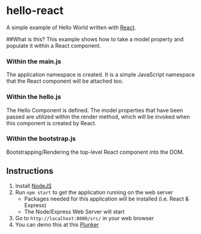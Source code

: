 # hello-react
A simple example of Hello World written with [React](https://facebook.github.io/react/index.html).

##What is this?
This example shows how to take a model property and populate it within a React component. 

### Within the main.js
The application namespace is created. It is a simple JavaScript namespace that the React component will be attached too.

### Within the hello.js
The Hello Component is defined. The model properties that have been passed are utilized within the render method, which will be invoked when this component is created by React.

### Within the bootstrap.js
Bootstrapping/Rendering the top-level React component into the DOM.

## Instructions
1. Install [NodeJS](https://nodejs.org/)
2. Run `npm start` to get the application running on the web server
    * Packages needed for this application will be installed (i.e. React & Express)
    * The Node/Express Web Server will start
3. Go to `http://localhost:8080/src/` in your web browser
4. You can demo this at this [Plunker](http://plnkr.co/edit/C2qQl4?p=preview)
